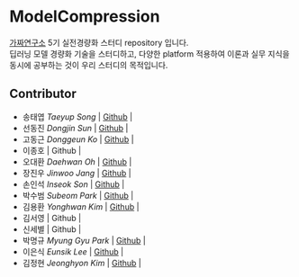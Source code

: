 # ModelCompression

[가짜연구소](https://pseudo-lab.com) 5기 실전경량화 스터디 repository 입니다. <br/>
딥러닝 모델 경량화 기술을 스터디하고, 다양한 platform 적용하여 이론과 실무 지식을 동시에 공부하는 것이 우리 스터디의 목적입니다. 

## Contributor

- 송태엽 _Taeyup Song_ | [Github](https://github.com/jerogar) |
- 선동진 _Dongjin Sun_ | [Github](-) |
- 고동근 _Donggeun Ko_ | [Github](-) |
- 이종호 | Github | 
- 오대환 _Daehwan Oh_ | [Github](-) | 
- 장진우 _Jinwoo Jang_ | [Github](https://github.com/Jinwoo1126) | 
- 손인석 _Inseok Son_ | [Github](https://github.com/inseokson) | 
- 박수범 _Subeom Park_ | [Github](-) | 
- 김용환 _Yonghwan Kim_ | [Github](https://github.com/yonghwan1994) | 
- 김서영 | Github | 
- 신세별 | Github | 
- 박명규 _Myung Gyu Park_ | [Github](https://github.com/audrb1999) | 
- 이은식 _Eunsik Lee_ | [Github](https://github.com/emphasis10) | 
- 김정현 _Jeonghyon Kim_ | [Github](https://github.com/kimjeonghyon) | 
